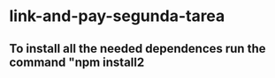 # link-and-pay-segunda-tarea

## To install all the needed dependences run the command "npm install2